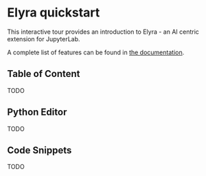 # Elyra quickstart

This interactive tour provides an introduction to Elyra - an AI centric extension for JupyterLab.

> 

A complete list of features can be found in [the documentation](https://elyra.readthedocs.io/en/latest/getting_started/overview.html).

## Table of Content

TODO

## Python Editor

TODO

## Code Snippets

TODO